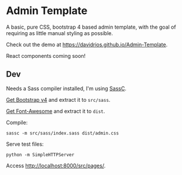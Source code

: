 # Admin Template

A basic, pure CSS, bootstrap 4 based admin template, with the goal of requiring as little manual styling as possible.

Check out the demo at <https://davidrios.github.io/Admin-Template>.

React components coming soon!


## Dev

Needs a Sass compiler installed, I'm using [SassC](https://github.com/sass/libsass/blob/master/docs/build.md).

[Get Bootstrap v4](https://github.com/twbs/bootstrap/archive/v4.0.0-alpha.2.zip) and
extract it to `src/sass`.

[Get Font-Awesome](https://fortawesome.github.io/Font-Awesome/assets/font-awesome-4.5.0.zip) and
extract it to `dist`.

Compile:

    sassc -m src/sass/index.sass dist/admin.css

Serve test files:

    python -m SimpleHTTPServer

Access <http://localhost:8000/src/pages/>.
